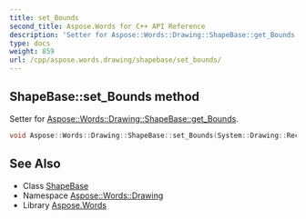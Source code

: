 ```yaml
---
title: set_Bounds
second_title: Aspose.Words for C++ API Reference
description: 'Setter for Aspose::Words::Drawing::ShapeBase::get_Bounds.'
type: docs
weight: 859
url: /cpp/aspose.words.drawing/shapebase/set_bounds/
---
```

## ShapeBase::set_Bounds method


Setter for [Aspose::Words::Drawing::ShapeBase::get_Bounds](../get_bounds/).

```cpp
void Aspose::Words::Drawing::ShapeBase::set_Bounds(System::Drawing::RectangleF value)
```

## See Also

* Class [ShapeBase](../)
* Namespace [Aspose::Words::Drawing](../../)
* Library [Aspose.Words](../../../)
